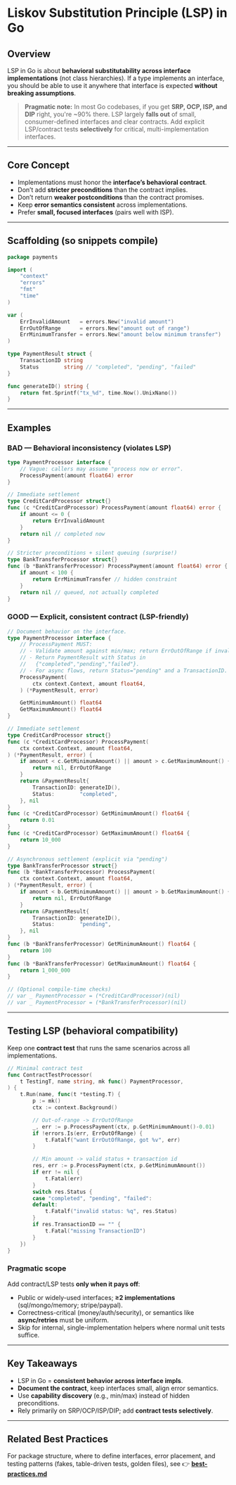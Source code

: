 # Liskov Substitution Principle (LSP) in Go

## Overview

LSP in Go is about **behavioral substitutability across interface
implementations** (not class hierarchies). If a type implements an interface,
you should be able to use it anywhere that interface is expected
**without breaking assumptions**.

> **Pragmatic note:** In most Go codebases, if you get **SRP, OCP, ISP,
> and DIP** right, you're \~90% there. LSP largely **falls out** of small,
> consumer-defined interfaces and clear contracts. Add explicit LSP/contract
> tests **selectively** for critical, multi-implementation interfaces.

---

## Core Concept

* Implementations must honor the **interface’s behavioral contract**.
* Don’t add **stricter preconditions** than the contract implies.
* Don’t return **weaker postconditions** than the contract promises.
* Keep **error semantics consistent** across implementations.
* Prefer **small, focused interfaces** (pairs well with ISP).

---

## Scaffolding (so snippets compile)

```go
package payments

import (
    "context"
    "errors"
    "fmt"
    "time"
)

var (
    ErrInvalidAmount   = errors.New("invalid amount")
    ErrOutOfRange      = errors.New("amount out of range")
    ErrMinimumTransfer = errors.New("amount below minimum transfer")
)

type PaymentResult struct {
    TransactionID string
    Status        string // "completed", "pending", "failed"
}

func generateID() string {
    return fmt.Sprintf("tx_%d", time.Now().UnixNano())
}
```

---

## Examples

### BAD — Behavioral inconsistency (violates LSP)

```go
type PaymentProcessor interface {
    // Vague: callers may assume "process now or error".
    ProcessPayment(amount float64) error
}

// Immediate settlement
type CreditCardProcessor struct{}
func (c *CreditCardProcessor) ProcessPayment(amount float64) error {
    if amount <= 0 {
        return ErrInvalidAmount
    }
    return nil // completed now
}

// Stricter preconditions + silent queuing (surprise!)
type BankTransferProcessor struct{}
func (b *BankTransferProcessor) ProcessPayment(amount float64) error {
    if amount < 100 {
        return ErrMinimumTransfer // hidden constraint
    }
    return nil // queued, not actually completed
}
```

### GOOD — Explicit, consistent contract (LSP-friendly)

```go
// Document behavior on the interface.
type PaymentProcessor interface {
    // ProcessPayment MUST:
    // - Validate amount against min/max; return ErrOutOfRange if invalid.
    // - Return PaymentResult with Status in
    //   {"completed","pending","failed"}.
    // - For async flows, return Status="pending" and a TransactionID.
    ProcessPayment(
        ctx context.Context, amount float64,
    ) (*PaymentResult, error)

    GetMinimumAmount() float64
    GetMaximumAmount() float64
}

// Immediate settlement
type CreditCardProcessor struct{}
func (c *CreditCardProcessor) ProcessPayment(
    ctx context.Context, amount float64,
) (*PaymentResult, error) {
    if amount < c.GetMinimumAmount() || amount > c.GetMaximumAmount() {
        return nil, ErrOutOfRange
    }
    return &PaymentResult{
        TransactionID: generateID(),
        Status:        "completed",
    }, nil
}
func (c *CreditCardProcessor) GetMinimumAmount() float64 {
    return 0.01
}
func (c *CreditCardProcessor) GetMaximumAmount() float64 {
    return 10_000
}

// Asynchronous settlement (explicit via "pending")
type BankTransferProcessor struct{}
func (b *BankTransferProcessor) ProcessPayment(
    ctx context.Context, amount float64,
) (*PaymentResult, error) {
    if amount < b.GetMinimumAmount() || amount > b.GetMaximumAmount() {
        return nil, ErrOutOfRange
    }
    return &PaymentResult{
        TransactionID: generateID(),
        Status:        "pending",
    }, nil
}
func (b *BankTransferProcessor) GetMinimumAmount() float64 {
    return 100
}
func (b *BankTransferProcessor) GetMaximumAmount() float64 {
    return 1_000_000
}

// (Optional compile-time checks)
// var _ PaymentProcessor = (*CreditCardProcessor)(nil)
// var _ PaymentProcessor = (*BankTransferProcessor)(nil)
```

---

## Testing LSP (behavioral compatibility)

Keep one **contract test** that runs the same scenarios across all
implementations.

```go
// Minimal contract test
func ContractTestProcessor(
    t TestingT, name string, mk func() PaymentProcessor,
) {
    t.Run(name, func(t *testing.T) {
        p := mk()
        ctx := context.Background()

        // Out-of-range -> ErrOutOfRange
        _, err := p.ProcessPayment(ctx, p.GetMinimumAmount()-0.01)
        if !errors.Is(err, ErrOutOfRange) {
            t.Fatalf("want ErrOutOfRange, got %v", err)
        }

        // Min amount -> valid status + transaction id
        res, err := p.ProcessPayment(ctx, p.GetMinimumAmount())
        if err != nil {
            t.Fatal(err)
        }
        switch res.Status {
        case "completed", "pending", "failed":
        default:
            t.Fatalf("invalid status: %q", res.Status)
        }
        if res.TransactionID == "" {
            t.Fatal("missing TransactionID")
        }
    })
}
```

### Pragmatic scope

Add contract/LSP tests **only when it pays off**:

* Public or widely-used interfaces; **≥2 implementations**
  (sql/mongo/memory; stripe/paypal).
* Correctness-critical (money/auth/security), or semantics like
  **async/retries** must be uniform.
* Skip for internal, single-implementation helpers where normal unit
  tests suffice.

---

## Key Takeaways

* LSP in Go = **consistent behavior across interface impls**.
* **Document the contract**, keep interfaces small, align error
  semantics.
* Use **capability discovery** (e.g., min/max) instead of hidden
  preconditions.
* Rely primarily on SRP/OCP/ISP/DIP; add **contract tests
  selectively**.

---

## Related Best Practices

For package structure, where to define interfaces, error placement,
and testing patterns (fakes, table-driven tests, golden files), see
👉 **[best-practices.md](../best-practices.md)**
